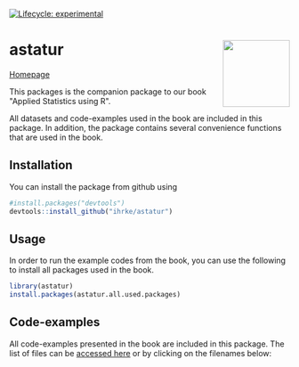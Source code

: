 <!-- badges: start -->
[![Lifecycle: experimental](https://img.shields.io/badge/lifecycle-experimental-orange.svg)](https://www.tidyverse.org/lifecycle/#experimental)
<!-- badges: end -->

# astatur <img src="man/figures/logo.png" align="right" alt="" width="120" />

[Homepage](https://ihrke.github.io/rnorsk/)

This packages is the companion package to our book "Applied Statistics using R".

All datasets and code-examples used in the book are included in this package. In addition, the package
contains several convenience functions that are used in the book.

## Installation

You can install the package from github using

``` r
#install.packages("devtools")
devtools::install_github("ihrke/astatur")
```

## Usage

In order to run the example codes from the book, you can use the following to install all 
packages used in the book.

``` r
library(astatur)
install.packages(astatur.all.used.packages)
```

## Code-examples

All code-examples presented in the book are included in this package. 
The list of files can be [accessed here](https://github.com/ihrke/astatur/tree/master/inst/code_examples) or by clicking on the filenames below:
